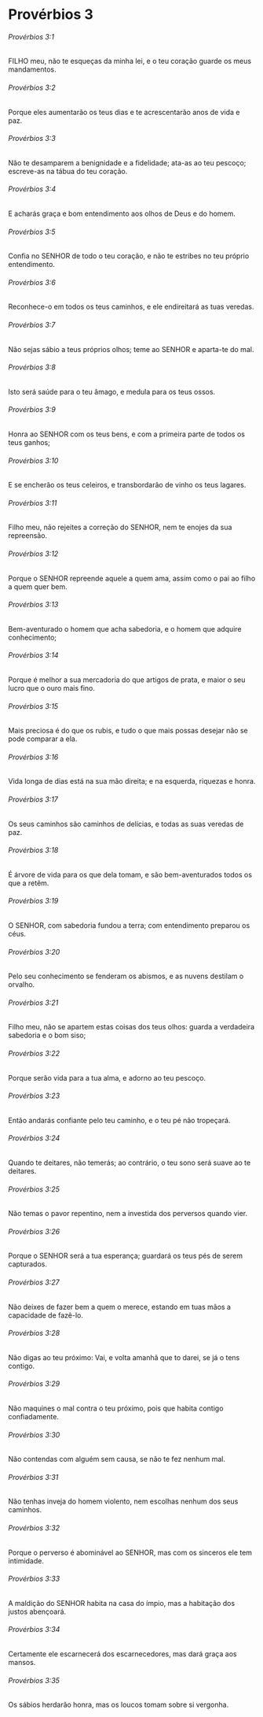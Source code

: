 # Provérbios 3

###### Provérbios 3:1

FILHO meu, não te esqueças da minha lei, e o teu coração guarde os meus mandamentos.

###### Provérbios 3:2

Porque eles aumentarão os teus dias e te acrescentarão anos de vida e paz.

###### Provérbios 3:3

Não te desamparem a benignidade e a fidelidade; ata-as ao teu pescoço; escreve-as na tábua do teu coração.

###### Provérbios 3:4

E acharás graça e bom entendimento aos olhos de Deus e do homem.

###### Provérbios 3:5

Confia no SENHOR de todo o teu coração, e não te estribes no teu próprio entendimento.

###### Provérbios 3:6

Reconhece-o em todos os teus caminhos, e ele endireitará as tuas veredas.

###### Provérbios 3:7

Não sejas sábio a teus próprios olhos; teme ao SENHOR e aparta-te do mal.

###### Provérbios 3:8

Isto será saúde para o teu âmago, e medula para os teus ossos.

###### Provérbios 3:9

Honra ao SENHOR com os teus bens, e com a primeira parte de todos os teus ganhos;

###### Provérbios 3:10

E se encherão os teus celeiros, e transbordarão de vinho os teus lagares.

###### Provérbios 3:11

Filho meu, não rejeites a correção do SENHOR, nem te enojes da sua repreensão.

###### Provérbios 3:12

Porque o SENHOR repreende aquele a quem ama, assim como o pai ao filho a quem quer bem.

###### Provérbios 3:13

Bem-aventurado o homem que acha sabedoria, e o homem que adquire conhecimento;

###### Provérbios 3:14

Porque é melhor a sua mercadoria do que artigos de prata, e maior o seu lucro que o ouro mais fino.

###### Provérbios 3:15

Mais preciosa é do que os rubis, e tudo o que mais possas desejar não se pode comparar a ela.

###### Provérbios 3:16

Vida longa de dias está na sua mão direita; e na esquerda, riquezas e honra.

###### Provérbios 3:17

Os seus caminhos são caminhos de delícias, e todas as suas veredas de paz.

###### Provérbios 3:18

É árvore de vida para os que dela tomam, e são bem-aventurados todos os que a retêm.

###### Provérbios 3:19

O SENHOR, com sabedoria fundou a terra; com entendimento preparou os céus.

###### Provérbios 3:20

Pelo seu conhecimento se fenderam os abismos, e as nuvens destilam o orvalho.

###### Provérbios 3:21

Filho meu, não se apartem estas coisas dos teus olhos: guarda a verdadeira sabedoria e o bom siso;

###### Provérbios 3:22

Porque serão vida para a tua alma, e adorno ao teu pescoço.

###### Provérbios 3:23

Então andarás confiante pelo teu caminho, e o teu pé não tropeçará.

###### Provérbios 3:24

Quando te deitares, não temerás; ao contrário, o teu sono será suave ao te deitares.

###### Provérbios 3:25

Não temas o pavor repentino, nem a investida dos perversos quando vier.

###### Provérbios 3:26

Porque o SENHOR será a tua esperança; guardará os teus pés de serem capturados.

###### Provérbios 3:27

Não deixes de fazer bem a quem o merece, estando em tuas mãos a capacidade de fazê-lo.

###### Provérbios 3:28

Não digas ao teu próximo: Vai, e volta amanhã que to darei, se já o tens contigo.

###### Provérbios 3:29

Não maquines o mal contra o teu próximo, pois que habita contigo confiadamente.

###### Provérbios 3:30

Não contendas com alguém sem causa, se não te fez nenhum mal.

###### Provérbios 3:31

Não tenhas inveja do homem violento, nem escolhas nenhum dos seus caminhos.

###### Provérbios 3:32

Porque o perverso é abominável ao SENHOR, mas com os sinceros ele tem intimidade.

###### Provérbios 3:33

A maldição do SENHOR habita na casa do ímpio, mas a habitação dos justos abençoará.

###### Provérbios 3:34

Certamente ele escarnecerá dos escarnecedores, mas dará graça aos mansos.

###### Provérbios 3:35

Os sábios herdarão honra, mas os loucos tomam sobre si vergonha.

